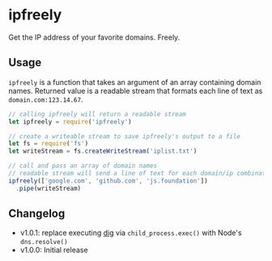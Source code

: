 # ipfreely
Get the IP address of your favorite domains. Freely.

## Usage
`ipfreely` is a function that takes an argument of an array containing domain names.
Returned value is a readable stream that formats each line of text as `domain.com:123.14.67`.

```javascript
// calling ipfreely will return a readable stream
let ipfreely = require('ipfreely')

// create a writeable stream to save ipfreely's output to a file
let fs = require('fs')
let writeStream = fs.createWriteStream('iplist.txt')

// call and pass an array of domain names
// readable stream will send a line of text for each domain/ip combination
ipfreely(['google.com', 'github.com', 'js.foundation'])
  .pipe(writeStream)
```

## Changelog
- v1.0.1: replace executing [dig](https://linux.die.net/man/1/dig) via `child_process.exec()` with Node's `dns.resolve()`
- v1.0.0: Initial release
